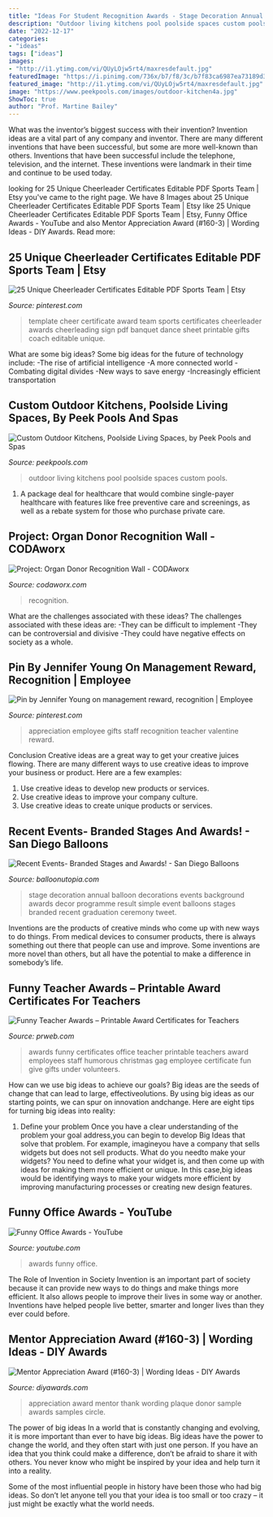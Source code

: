 ```yaml
---
title: "Ideas For Student Recognition Awards - Stage Decoration Annual Balloon Decorations Events Background Awards Decor Programme Result Simple Event Balloons Stages Branded Recent Graduation Ceremony Tweet"
description: "Outdoor living kitchens pool poolside spaces custom pools"
date: "2022-12-17"
categories:
- "ideas"
tags: ["ideas"]
images:
- "http://i1.ytimg.com/vi/QUyLOjw5rt4/maxresdefault.jpg"
featuredImage: "https://i.pinimg.com/736x/b7/f8/3c/b7f83ca6987ea73189d3b93c464d74f6.jpg"
featured_image: "http://i1.ytimg.com/vi/QUyLOjw5rt4/maxresdefault.jpg"
image: "https://www.peekpools.com/images/outdoor-kitchen4a.jpg"
ShowToc: true
author: "Prof. Martine Bailey"
---
```



What was the inventor’s biggest success with their invention?
Invention ideas are a vital part of any company and inventor. There are many different inventions that have been successful, but some are more well-known than others. Inventions that have been successful include the telephone, television, and the internet. These inventions were landmark in their time and continue to be used today.

	

		
looking for 25 Unique Cheerleader Certificates Editable PDF Sports Team | Etsy you've came to the right page. We have 8 Images about 25 Unique Cheerleader Certificates Editable PDF Sports Team | Etsy like 25 Unique Cheerleader Certificates Editable PDF Sports Team | Etsy, Funny Office Awards - YouTube and also Mentor Appreciation Award (#160-3) | Wording Ideas - DIY Awards. Read more:
		
    
## 25 Unique Cheerleader Certificates Editable PDF Sports Team | Etsy

<img loading=lazy src="https://i.pinimg.com/736x/b7/f8/3c/b7f83ca6987ea73189d3b93c464d74f6.jpg" onerror="this.onerror=null;this.src='https://tse2.mm.bing.net/th?id=OIP.kxIhRQhsJLOaw7j9qrEjCQHaLF&amp;pid=15.1';" alt="25 Unique Cheerleader Certificates Editable PDF Sports Team | Etsy">

_Source: pinterest.com_

>template cheer certificate award team sports certificates cheerleader awards cheerleading sign pdf banquet dance sheet printable gifts coach editable unique. 

	

What are some big ideas?
Some big ideas for the future of technology include: 
-The rise of artificial intelligence 
-A more connected world 
-Combating digital divides 
-New ways to save energy 
-Increasingly efficient transportation

    
## Custom Outdoor Kitchens, Poolside Living Spaces, By Peek Pools And Spas

<img loading=lazy src="https://www.peekpools.com/images/outdoor-kitchen4a.jpg" onerror="this.onerror=null;this.src='https://tse3.mm.bing.net/th?id=OIP.pczOJ0kGIcaw1EqDqtz9hQHaD_&amp;pid=15.1';" alt="Custom Outdoor Kitchens, Poolside Living Spaces, by Peek Pools and Spas">

_Source: peekpools.com_

>outdoor living kitchens pool poolside spaces custom pools. 

	

1) A package deal for healthcare that would combine single-payer healthcare with features like free preventive care and screenings, as well as a rebate system for those who purchase private care.

    
## Project: Organ Donor Recognition Wall - CODAworx

<img loading=lazy src="https://res.cloudinary.com/codaworx/image/upload/project/wall-lg.jpg" onerror="this.onerror=null;this.src='https://tse2.mm.bing.net/th?id=OIP.eD4OR-dOT_jDvEIsqP5H1AHaFS&amp;pid=15.1';" alt="Project: Organ Donor Recognition Wall - CODAworx">

_Source: codaworx.com_

>recognition. 

	

What are the challenges associated with these ideas?
The challenges associated with these ideas are: 
-They can be difficult to implement
-They can be controversial and divisive
-They could have negative effects on society as a whole.

    
## Pin By Jennifer Young On Management Reward, Recognition | Employee

<img loading=lazy src="https://i.pinimg.com/736x/3f/55/9f/3f559fe679ae125c01bfd6dc8cd73331.jpg" onerror="this.onerror=null;this.src='https://tse1.mm.bing.net/th?id=OIP.r3gkS7ohTk_MOQatDt2T2gHaNK&amp;pid=15.1';" alt="Pin by Jennifer Young on management reward, recognition | Employee">

_Source: pinterest.com_

>appreciation employee gifts staff recognition teacher valentine reward. 

	

Conclusion
Creative ideas are a great way to get your creative juices flowing. There are many different ways to use creative ideas to improve your business or product. Here are a few examples:
1. Use creative ideas to develop new products or services.
2. Use creative ideas to improve your company culture.
3. Use creative ideas to create unique products or services.

    
## Recent Events- Branded Stages And Awards! - San Diego Balloons

<img loading=lazy src="https://balloonutopia.com/wp-content/gallery/0513balloons_1/stagedecor.jpg" onerror="this.onerror=null;this.src='https://tse2.mm.bing.net/th?id=OIP.0zS2cPAwjIz9Esh5lX54KAHaFj&amp;pid=15.1';" alt="Recent Events- Branded Stages and Awards! - San Diego Balloons">

_Source: balloonutopia.com_

>stage decoration annual balloon decorations events background awards decor programme result simple event balloons stages branded recent graduation ceremony tweet. 

	

Inventions are the products of creative minds who come up with new ways to do things. From medical devices to consumer products, there is always something out there that people can use and improve. Some inventions are more novel than others, but all have the potential to make a difference in somebody’s life.

    
## Funny Teacher Awards – Printable Award Certificates For Teachers

<img loading=lazy src="http://ww1.prweb.com/prfiles/2011/04/27/5271674/funnyawards.jpg" onerror="this.onerror=null;this.src='https://tse1.mm.bing.net/th?id=OIP.fIX60K3VszUfOC7SVzxJGQHaGn&amp;pid=15.1';" alt="Funny Teacher Awards – Printable Award Certificates for Teachers">

_Source: prweb.com_

>awards funny certificates office teacher printable teachers award employees staff humorous christmas gag employee certificate fun give gifts under volunteers. 

	

How can we use big ideas to achieve our goals?
Big ideas are the seeds of change that can lead to large, effectiveolutions. By using big ideas as our starting points, we can spur on innovation andchange. Here are eight tips for turning big ideas into reality:
1. Define your problem
Once you have a clear understanding of the problem your goal address,you can begin to develop Big Ideas that solve that problem. For example, imagineyou have a company that sells widgets but does not sell products. What do you needto make your widgets? You need to define what your widget is, and then come up with ideas for making them more efficient or unique. In this case,big ideas would be identifying ways to make your widgets more efficient by improving manufacturing processes or creating new design features.


    
## Funny Office Awards - YouTube

<img loading=lazy src="http://i1.ytimg.com/vi/QUyLOjw5rt4/maxresdefault.jpg" onerror="this.onerror=null;this.src='https://tse2.mm.bing.net/th?id=OIP.TbX1HEVYdgxTRMm35XqlAQHaEK&amp;pid=15.1';" alt="Funny Office Awards - YouTube">

_Source: youtube.com_

>awards funny office. 

	

The Role of Invention in Society
Invention is an important part of society because it can provide new ways to do things and make things more efficient. It also allows people to improve their lives in some way or another. Inventions have helped people live better, smarter and longer lives than they ever could before.

    
## Mentor Appreciation Award (#160-3) | Wording Ideas - DIY Awards

<img loading=lazy src="https://www.diyawards.com/images/products/themes/google_ad.white/160-sample-detail-circle-appreciation-plaque-739.jpg" onerror="this.onerror=null;this.src='https://tse2.mm.bing.net/th?id=OIP.wwm56gsH8Pf24VhCsYjcRQHaHa&amp;pid=15.1';" alt="Mentor Appreciation Award (#160-3) | Wording Ideas - DIY Awards">

_Source: diyawards.com_

>appreciation award mentor thank wording plaque donor sample awards samples circle. 

	

The power of big ideas
In a world that is constantly changing and evolving, it is more important than ever to have big ideas. Big ideas have the power to change the world, and they often start with just one person.
If you have an idea that you think could make a difference, don’t be afraid to share it with others. You never know who might be inspired by your idea and help turn it into a reality.

Some of the most influential people in history have been those who had big ideas. So don’t let anyone tell you that your idea is too small or too crazy – it just might be exactly what the world needs.

